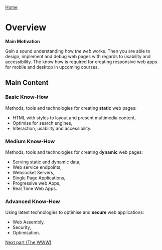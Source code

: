 [Home](../README.md)

# Overview

**Main Motivation**

Gain a sound understanding how *the web* works. Then you are able to design, implement and debug web pages with regards to usability and accessibility. The know how is required for creating responsive web apps for mobile and desktop in upcoming courses.

## Main Content

### Basic Know-How

Methods, tools and technologies for creating **static** web pages: 

* HTML with styles to layout and present multimedia content,
* Optimise for search engines,
* Interaction, usability and accessibility.


### Medium Know-How

Methods, tools and technologies for creating d**ynamic** web pages: 

* Serving static and dynamic data,
* Web service endpoints,
* Websocket Servers,
* Single Page Applications,
* Progressive web Apps,
* Real Time Web Apps.


### Advanced Know-How

Using latest technologies to optimise and **secure** web applications: 

* Web Assembly,
* Security,
* Optimisation.


[Next part (The WWW)](../Part-01-WWW/study-material--www.md)